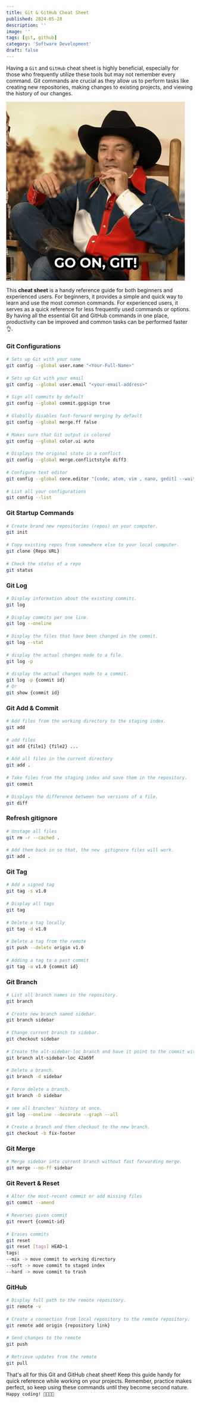 ```yaml
---
title: Git & GitHub Cheat Sheet
published: 2024-05-28
description: ''
image: ''
tags: [git, github]
category: 'Software Development'
draft: false 
---
```

Having a `Git` and `GitHub` cheat sheet is highly beneficial, especially for those who frequently utilize these tools but may not remember every command. Git commands are crucial as they allow us to perform tasks like creating new repositories, making changes to existing projects, and viewing the history of our changes.

![image](git.gif)

This **cheat sheet** is a handy reference guide for both beginners and experienced users. For beginners, it provides a simple and quick way to learn and use the most common commands. For experienced users, it serves as a quick reference for less frequently used commands or options. By having all the essential Git and GitHub commands in one place, productivity can be improved and common tasks can be performed faster 👌.

### **Git Configurations**
```bash
# Sets up Git with your name
git config --global user.name "<Your-Full-Name>"

# Sets up Git with your email
git config --global user.email "<your-email-address>"

# Sign all commits by default 
git config --global commit.gpgsign true

# Globally disables fast-forward merging by default
git config --global merge.ff false

# Makes sure that Git output is colored
git config --global color.ui auto

# Displays the original state in a conflict
git config --global merge.conflictstyle diff3

# Configure text editor
git config --global core.editor "[code, atom, vim , nano, gedit] --wait"

# List all your configurations
git config --list
```

### Git Startup Commands
```bash
# Create brand new repositories (repos) on your computer.
git init

# Copy existing repos from somewhere else to your local computer.
git clone {Repo URL}

# Check the status of a repo
git status
```

### Git Log
```bash
# Display information about the existing commits.
git log

# Display commits per one line.
git log --oneline

# Display the files that have been changed in the commit.
git log --stat

# display the actual changes made to a file.
git log -p

# display the actual changes made to a commit.
git log -p {commit id}
# Or 
git show {commit id}
```

### Git Add & Commit
```bash
# Add files from the working directory to the staging index.
git add

# add files
git add {file1} {file2} ...

# Add all files in the current directory
git add .

# Take files from the staging index and save them in the repository.
git commit

# Displays the difference between two versions of a file.
git diff
```

### Refresh gitignore
```bash
# Unstage all files 
git rm -r --cached .

# Add them back in so that, the new .gitignore files will work.
git add .
```

### Git Tag
```bash
# Add a signed tag
git tag -s v1.0

# Display all tags
git tag

# Delete a tag locally
git tag -d v1.0

# Delete a tag from the remote
git push --delete origin v1.0

# Adding a tag to a past commit
git tag -a v1.0 {commit id}
```

### Git Branch
```bash
# List all branch names in the repository.
git branch

# Create new branch named sidebar.
git branch sidebar

# Change current branch to sidebar.
git checkout sidebar

# Create the alt-sidebar-loc branch and have it point to the commit with SHA 42a69f.
git branch alt-sidebar-loc 42a69f

# Delete a branch.
git branch -d sidebar

# Force delete a branch.
git branch -D sidebar

# see all branches' history at once.
git log --oneline --decorate --graph --all

# Create a branch and then checkout to the new branch.
git checkout -b fix-footer
```

### Git Merge
```bash
# Merge sidebar into current branch without fast forwarding merge.
git merge --no-ff sidebar
```

### Git Revert & Reset
```bash
# Alter the most-recent commit or add missing files
git commit --amend

# Reverses given commit
git revert {commit-id}

# Erases commits
git reset
git reset [tags] HEAD~1
tags:
--mix -> move commit to working directory
--soft -> move commit to staged index
--hard -> move commit to trash
```

### GitHub
```bash
# Display full path to the remote repository.
git remote -v

# Create a connection from local repository to the remote repository.
git remote add origin {repository link}

# Send changes to the remote
git push

# Retrieve updates from the remote
git pull
```

That's all for this Git and GitHub cheat sheet! Keep this guide handy for quick reference while working on your projects. Remember, practice makes perfect, so keep using these commands until they become second nature. `Happy coding! 👨‍💻👩‍💻`
